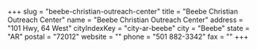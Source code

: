 +++
slug = "beebe-christian-outreach-center"
title = "Beebe Christian Outreach Center"
name = "Beebe Christian Outreach Center"
address = "101 Hwy, 64 West"
cityIndexKey = "city-ar-beebe"
city = "Beebe"
state = "AR"
postal = "72012"
website = ""
phone = "501 882-3342"
fax = ""
+++
